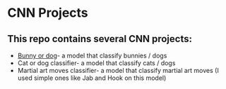 # CNN Projects

## This repo contains several CNN projects:
* [Bunny or dog](Bunny_or_Dog.ipynb)- a model that classify bunnies / dogs 
* Cat or dog classifier- a model that classify cats / dogs
* Martial art moves classifier- a model that classify martial art moves (I used simple ones like Jab and Hook on this model)
